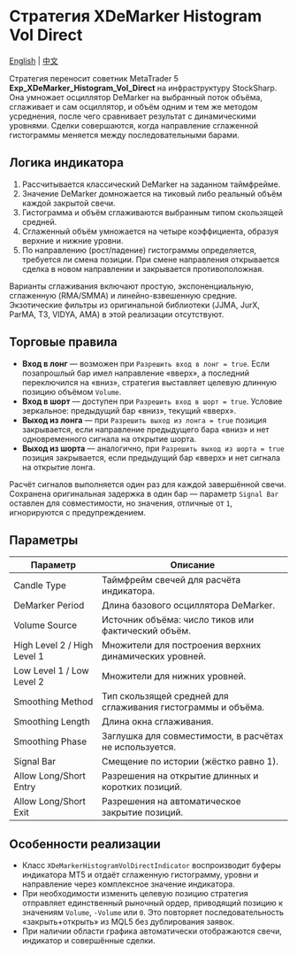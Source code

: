 # Стратегия XDeMarker Histogram Vol Direct
[English](README.md) | [中文](README_cn.md)

Стратегия переносит советник MetaTrader 5 **Exp_XDeMarker_Histogram_Vol_Direct** на инфраструктуру StockSharp. Она умножает
осциллятор DeMarker на выбранный поток объёма, сглаживает и сам осциллятор, и объём одним и тем же методом усреднения, после чего
сравнивает результат с динамическими уровнями. Сделки совершаются, когда направление сглаженной гистограммы меняется между
последовательными барами.

## Логика индикатора

1. Рассчитывается классический DeMarker на заданном таймфрейме.
2. Значение DeMarker домножается на тиковый либо реальный объём каждой закрытой свечи.
3. Гистограмма и объём сглаживаются выбранным типом скользящей средней.
4. Сглаженный объём умножается на четыре коэффициента, образуя верхние и нижние уровни.
5. По направлению (рост/падение) гистограммы определяется, требуется ли смена позиции. При смене направления открывается сделка в
   новом направлении и закрывается противоположная.

Варианты сглаживания включают простую, экспоненциальную, сглаженную (RMA/SMMA) и линейно-взвешенную средние. Экзотические фильтры
из оригинальной библиотеки (JJMA, JurX, ParMA, T3, VIDYA, AMA) в этой реализации отсутствуют.

## Торговые правила

- **Вход в лонг** — возможен при `Разрешить вход в лонг = true`. Если позапрошлый бар имел направление «вверх», а последний переключился
  на «вниз», стратегия выставляет целевую длинную позицию объёмом `Volume`.
- **Вход в шорт** — доступен при `Разрешить вход в шорт = true`. Условие зеркальное: предыдущий бар «вниз», текущий «вверх».
- **Выход из лонга** — при `Разрешить выход из лонга = true` позиция закрывается, если направление предыдущего бара «вниз» и нет
  одновременного сигнала на открытие шорта.
- **Выход из шорта** — аналогично, при `Разрешить выход из шорта = true` позиция закрывается, если предыдущий бар «вверх» и нет
  сигнала на открытие лонга.

Расчёт сигналов выполняется один раз для каждой завершённой свечи. Сохранена оригинальная задержка в один бар — параметр `Signal Bar`
оставлен для совместимости, но значения, отличные от `1`, игнорируются с предупреждением.

## Параметры

| Параметр | Описание |
|----------|----------|
| Candle Type | Таймфрейм свечей для расчёта индикатора. |
| DeMarker Period | Длина базового осциллятора DeMarker. |
| Volume Source | Источник объёма: число тиков или фактический объём. |
| High Level 2 / High Level 1 | Множители для построения верхних динамических уровней. |
| Low Level 1 / Low Level 2 | Множители для нижних уровней. |
| Smoothing Method | Тип скользящей средней для сглаживания гистограммы и объёма. |
| Smoothing Length | Длина окна сглаживания. |
| Smoothing Phase | Заглушка для совместимости, в расчётах не используется. |
| Signal Bar | Смещение по истории (жёстко равно 1). |
| Allow Long/Short Entry | Разрешения на открытие длинных и коротких позиций. |
| Allow Long/Short Exit | Разрешения на автоматическое закрытие позиций. |

## Особенности реализации

- Класс `XDeMarkerHistogramVolDirectIndicator` воспроизводит буферы индикатора MT5 и отдаёт сглаженную гистограмму, уровни и
  направление через комплексное значение индикатора.
- При необходимости изменить целевую позицию стратегия отправляет единственный рыночный ордер, приводящий позицию к значениям
  `Volume`, `-Volume` или `0`. Это повторяет последовательность «закрыть+открыть» из MQL5 без дублирования заявок.
- При наличии области графика автоматически отображаются свечи, индикатор и совершённые сделки.
